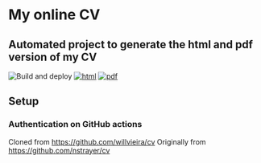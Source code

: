 # My online CV

## Automated project to generate the html and pdf version of my CV

![Build and deploy](https://github.com/vcameron1/resume/workflows/Build%20and%20deploy/badge.svg) [![html](https://img.shields.io/badge/read-html-blue)](https://vcameron1.github.io/cv/index.html) [![pdf](https://img.shields.io/badge/read-pdf-yellow)](https://vcameron1.github.io/cv/VictorCameron.pdf) 


## Setup

### Authentication on GitHub actions

Cloned from https://github.com/willvieira/cv Originally from https://github.com/nstrayer/cv